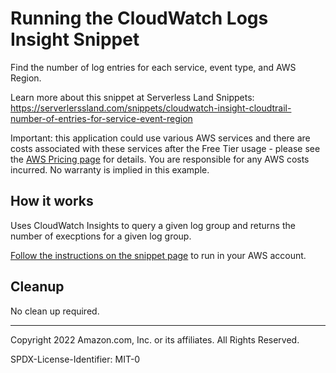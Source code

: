 # Running the CloudWatch Logs Insight Snippet

Find the number of log entries for each service, event type, and AWS Region.

Learn more about this snippet at Serverless Land Snippets: https://serverlerssland.com/snippets/cloudwatch-insight-cloudtrail-number-of-entries-for-service-event-region

Important: this application could use various AWS services and there are costs associated with these services after the Free Tier usage - please see the [AWS Pricing page](https://aws.amazon.com/pricing/) for details. You are responsible for any AWS costs incurred. No warranty is implied in this example.

## How it works

Uses CloudWatch Insights to query a given log group and returns the number of execptions for a given log group.

[Follow the instructions on the snippet page](https://serverlerssland.com/snippets/cloudwatch-insight-cloudtrail-number-of-entries-for-service-event-region) to run in your AWS account.


## Cleanup

No clean up required.

---

Copyright 2022 Amazon.com, Inc. or its affiliates. All Rights Reserved.

SPDX-License-Identifier: MIT-0
